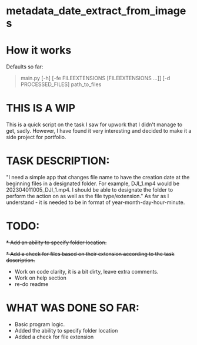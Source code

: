 # metadata_date_extract_from_images

How it works
================
Defaults so far:

> main.py [-h] [-fe FILEEXTENSIONS [FILEEXTENSIONS ...]] [-d PROCESSED_FILES] path_to_files




THIS IS A WIP
================

This is a quick script on the task I saw for upwork that I didn't manage to get, sadly.
However, I have found it very interesting and decided to make it a side project for portfolio.

TASK DESCRIPTION:
================
"I need a simple app that changes file name to have the creation date at the beginning files in a designated folder. For example, DJI_1.mp4 would be 202304011005_DJI_1.mp4. I should be able to designate the folder to perform the action on as well as the file type/extension."
As far as I understand - it is needed to be in format of year-month-day-hour-minute.

TODO:
================
~~* Add an ability to specify folder location.~~

~~* Add a check for files based on their extension according to the task description.~~
* Work on code clarity, it is a bit dirty, leave extra comments.
* Work on help section
* re-do readme



WHAT WAS DONE SO FAR:
================
* Basic program logic.
* Added the ability to specify folder location
* Added a check for file extension
